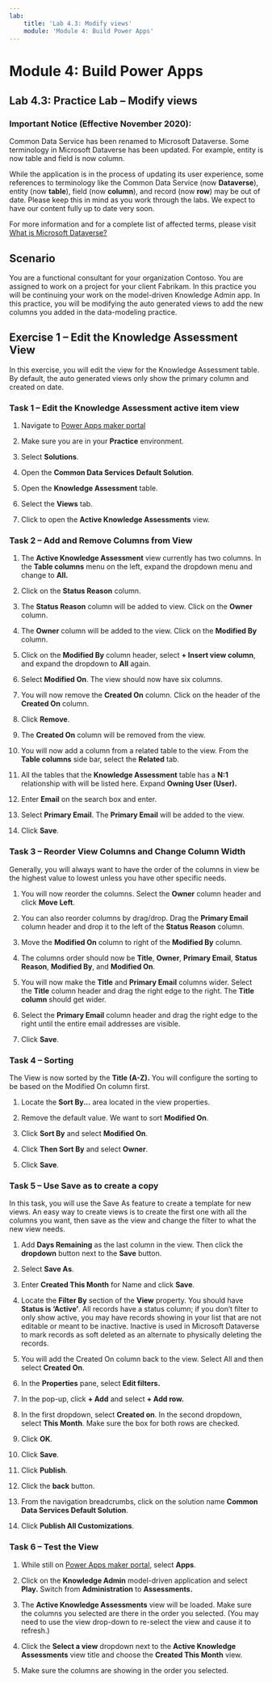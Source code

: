 ```yaml
---
lab:
    title: 'Lab 4.3: Modify views'
    module: 'Module 4: Build Power Apps'
---
```


Module 4: Build Power Apps
============================================

## Lab 4.3: Practice Lab – Modify views

### Important Notice (Effective November 2020):
Common Data Service has been renamed to Microsoft Dataverse. Some terminology in Microsoft Dataverse has been updated. For example, entity is now table and field is now column. 

While the application is in the process of updating its user experience, some references to terminology like the Common Data Service (now **Dataverse**), entity (now **table**), field (now **column**), and record (now **row**) may be out of date. Please keep this in mind as you work through the labs. We expect to have our content fully up to date very soon. 

For more information and for a complete list of affected terms, please visit [What is Microsoft Dataverse?](https://docs.microsoft.com/en-us/powerapps/maker/common-data-service/data-platform-intro#terminology-updates)

Scenario
--------

You are a functional consultant for your organization Contoso. You are assigned
to work on a project for your client Fabrikam. In this practice you will be
continuing your work on the model-driven Knowledge Admin app. In this practice,
you will be modifying the auto generated views to add the new columns you added
in the data-modeling practice.

## Exercise 1 – Edit the Knowledge Assessment View

In this exercise, you will edit the view for the Knowledge Assessment table. By
default, the auto generated views only show the primary column and created on
date.

### Task 1 – Edit the Knowledge Assessment active item view

1.  Navigate to [Power Apps maker portal](https://make.powerapps.com)

2.  Make sure you are in your **Practice** environment.

3.  Select **Solutions**.

4.  Open the **Common Data Services Default Solution**.

5.  Open the **Knowledge Assessment** table.

6.  Select the **Views** tab.

7.  Click to open the **Active Knowledge Assessments** view.

### Task 2 – Add and Remove Columns from View

1.  The **Active Knowledge Assessment** view currently has two columns. In the
    **Table columns** menu on the left, expand the dropdown menu and change to
    **All.**

2.  Click on the **Status Reason** column.

3.  The **Status Reason** column will be added to view. Click on the **Owner**
    column.

4.  The **Owner** column will be added to the view. Click on the **Modified By**
    column.

5.  Click on the **Modified By** column header, select **+ Insert view column**,
    and expand the dropdown to **All** again.

6.  Select **Modified On**. The view should now have six columns.

7.  You will now remove the **Created On** column. Click on the header of the
    **Created On** column.

8.  Click **Remove**.

9.  The **Created On** column will be removed from the view.

10. You will now add a column from a related table to the view. From the **Table
    columns** side bar, select the **Related** tab.

11. All the tables that the **Knowledge Assessment** table has a **N:1**
    relationship with will be listed here. Expand **Owning User (User).**

12. Enter **Email** on the search box and enter.

13. Select **Primary Email**. The **Primary Email** will be added to the view.

14. Click **Save**.

### Task 3 – Reorder View Columns and Change Column Width

Generally, you will always want to have the order of the columns in view be the
highest value to lowest unless you have other specific needs.

1.  You will now reorder the columns. Select the **Owner** column header and
    click **Move Left**.

2.  You can also reorder columns by drag/drop. Drag the **Primary Email** column
    header and drop it to the left of the **Status Reason** column.

3.  Move the **Modified On** column to right of the **Modified By** column.

4.  The columns order should now be **Title**, **Owner**, **Primary Email**,
    **Status Reason**, **Modified By**, and **Modified On**.

5.  You will now make the **Title** and **Primary Email** columns wider. Select
    the **Title** column header and drag the right edge to the right. The
    **Title column** should get wider.

6.  Select the **Primary Email** column header and drag the right edge to the
    right until the entire email addresses are visible.

7.  Click **Save**.

### Task 4 – Sorting

The View is now sorted by the **Title (A-Z).** You will configure the sorting to
be based on the Modified On column first.

1.  Locate the **Sort By...** area located in the view properties.

2.  Remove the default value. We want to sort **Modified On**.

3.  Click **Sort By** and select **Modified On**.

4.  Click **Then Sort By** and select **Owner**.

5.  Click **Save**.

### Task 5 – Use Save as to create a copy

In this task, you will use the Save As feature to create a template for new
views. An easy way to create views is to create the first one with all the
columns you want, then save as the view and change the filter to what the new
view needs.

1.  Add **Days Remaining** as the last column in the view. Then click the
    **dropdown** button next to the **Save** button.

2.  Select **Save As**.

3.  Enter **Created This Month** for Name and click **Save**.

4.  Locate the **Filter By** section of the **View** property. You should have
    **Status is ‘Active’**. All records have a status column; if you don’t
    filter to only show active, you may have records showing in your list that
    are not editable or meant to be inactive. Inactive is used in Microsoft
    Dataverse to mark records as soft deleted as an alternate to physically
    deleting the records.

5.  You will add the Created On column back to the view. Select All and then
    select **Created On**.

6.  In the **Properties** pane, select **Edit filters.**

7.  In the pop-up, click **+ Add** and select **+ Add row.**

8.  In the first dropdown, select **Created on**. In the second dropdown, select
    **This Month**. Make sure the box for both rows are checked.

9.  Click **OK**.

10. Click **Save**.

11. Click **Publish**.

12. Click the **back** button.

13. From the navigation breadcrumbs, click on the solution name **Common Data
    Services Default Solution**.

14. Click **Publish All Customizations**.

### Task 6 – Test the View

1.  While still on [Power Apps maker portal](https://make.powerapps.com), select
    **Apps**.

2.  Click on the **Knowledge Admin** model-driven application and select
    **Play.** Switch from **Administration** to **Assessments.**

3.  The **Active Knowledge Assessments** view will be loaded. Make sure the
    columns you selected are there in the order you selected. (You may need to
    use the view drop-down to re-select the view and cause it to refresh.)

4.  Click the **Select a view** dropdown next to the **Active Knowledge
    Assessments** view title and choose the **Created This Month** view.

5.  Make sure the columns are showing in the order you selected.

